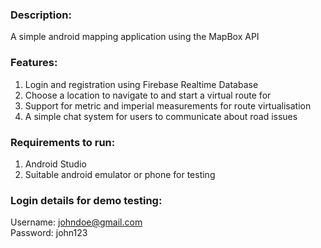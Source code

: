 ### Description:
A simple android mapping application using the MapBox API

### Features:

 1. Login and registration using Firebase Realtime Database
 2. Choose a location to navigate to and start a virtual route for
 3. Support for metric and imperial measurements for route virtualisation
 4. A simple chat system for users to communicate about road issues

### Requirements to run:

 1. Android Studio
 2. Suitable android emulator or phone for testing

### Login details for demo testing:
Username: johndoe@gmail.com\
Password: john123
